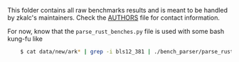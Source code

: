 This folder contains all raw benchmarks results and is meant to be handled by zkalc's maintainers.
Check the [AUTHORS](../AUTHORS) file for contact information.

For now, know that the `parse_rust_benches.py` file is used with some bash kung-fu like

```bash
    $ cat data/new/ark* | grep -i bls12_381 | ./bench_parser/parse_rust_benches.py > results.json
```
